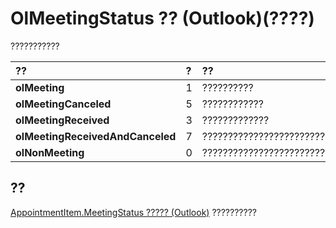 
# OlMeetingStatus ?? (Outlook)(????)

???????????



|**??**|**?**|**??**|
|:-----|:-----|:-----|
|**olMeeting**|1|??????????|
|**olMeetingCanceled**|5|????????????|
|**olMeetingReceived**|3|?????????????|
|**olMeetingReceivedAndCanceled**|7|????????????????????????????????????????|
|**olNonMeeting**|0|?????????????????????????????????????????????|

## ??

[AppointmentItem.MeetingStatus ????? (Outlook)](cfd970cd-df6c-4537-0a17-b5adab3b667f.md) ??????????

